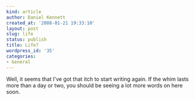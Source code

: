 ```yaml
---
kind: article
author: Daniel Kennett
created_at: '2008-01-21 19:33:10'
layout: post
slug: life
status: publish
title: Life?
wordpress_id: '35'
categories:
- General
---
```


Well, it seems that I've got that itch to start writing again. If the whim lasts more than a day or two, you should be seeing a lot more words on here soon. 